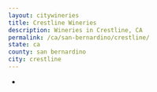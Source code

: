 ```yaml
---
layout: citywineries
title: Crestline Wineries
description: Wineries in Crestline, CA
permalink: /ca/san-bernardino/crestline/
state: ca
county: san bernardino
city: crestline
---
```

-
